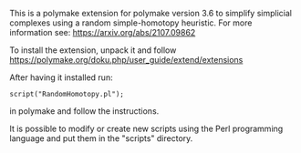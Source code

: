 This is a polymake extension for polymake version 3.6 to simplify simplicial complexes using a random simple-homotopy heuristic. For more information see: https://arxiv.org/abs/2107.09862 

To install the extension, unpack it and follow 
https://polymake.org/doku.php/user_guide/extend/extensions

After having it installed run:
```
script("RandomHomotopy.pl");
```
in polymake and follow the instructions.

It is possible to modify or create new scripts using the Perl programming language and put them in the "scripts" directory.
